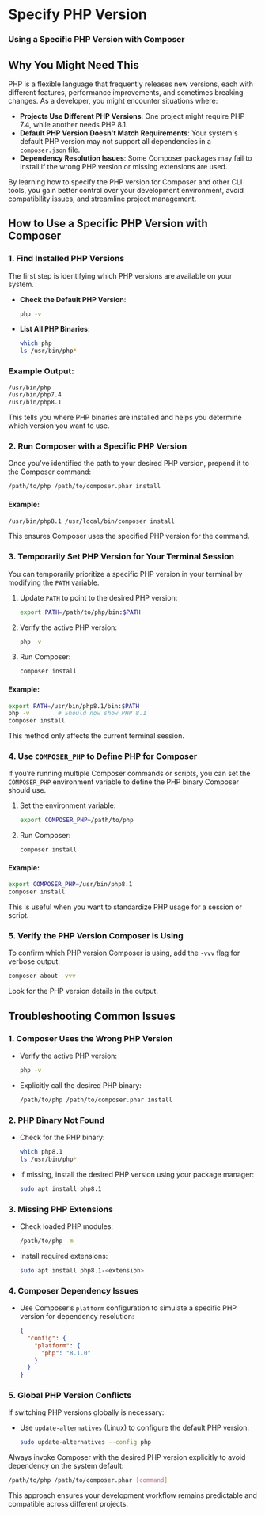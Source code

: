 # Specify PHP Version

### Using a Specific PHP Version with Composer

## **Why You Might Need This**
PHP is a flexible language that frequently releases new versions, each with different features, performance improvements, and sometimes breaking changes. As a developer, you might encounter situations where:

- **Projects Use Different PHP Versions**: One project might require PHP 7.4, while another needs PHP 8.1.
- **Default PHP Version Doesn't Match Requirements**: Your system's default PHP version may not support all dependencies in a `composer.json` file.
- **Dependency Resolution Issues**: Some Composer packages may fail to install if the wrong PHP version or missing extensions are used.

By learning how to specify the PHP version for Composer and other CLI tools, you gain better control over your development environment, avoid compatibility issues, and streamline project management.

## **How to Use a Specific PHP Version with Composer**

### **1. Find Installed PHP Versions**
The first step is identifying which PHP versions are available on your system.

- **Check the Default PHP Version**:
  ```bash
  php -v
  ```

- **List All PHP Binaries**:
  ```bash
  which php
  ls /usr/bin/php*
  ```

### Example Output:
```bash
/usr/bin/php
/usr/bin/php7.4
/usr/bin/php8.1
```

This tells you where PHP binaries are installed and helps you determine which version you want to use.


### **2. Run Composer with a Specific PHP Version**
Once you’ve identified the path to your desired PHP version, prepend it to the Composer command:

```bash
/path/to/php /path/to/composer.phar install
```

#### Example:
```bash
/usr/bin/php8.1 /usr/local/bin/composer install
```

This ensures Composer uses the specified PHP version for the command.


### **3. Temporarily Set PHP Version for Your Terminal Session**
You can temporarily prioritize a specific PHP version in your terminal by modifying the `PATH` variable.

1. Update `PATH` to point to the desired PHP version:
   ```bash
   export PATH=/path/to/php/bin:$PATH
   ```

2. Verify the active PHP version:
   ```bash
   php -v
   ```

3. Run Composer:
   ```bash
   composer install
   ```

#### Example:
```bash
export PATH=/usr/bin/php8.1/bin:$PATH
php -v        # Should now show PHP 8.1
composer install
```

This method only affects the current terminal session.


### **4. Use `COMPOSER_PHP` to Define PHP for Composer**
If you’re running multiple Composer commands or scripts, you can set the `COMPOSER_PHP` environment variable to define the PHP binary Composer should use.

1. Set the environment variable:
   ```bash
   export COMPOSER_PHP=/path/to/php
   ```

2. Run Composer:
   ```bash
   composer install
   ```

#### Example:
```bash
export COMPOSER_PHP=/usr/bin/php8.1
composer install
```

This is useful when you want to standardize PHP usage for a session or script.


### **5. Verify the PHP Version Composer is Using**
To confirm which PHP version Composer is using, add the `-vvv` flag for verbose output:

```bash
composer about -vvv
```

Look for the PHP version details in the output.

## **Troubleshooting Common Issues**

### 1. **Composer Uses the Wrong PHP Version**
- Verify the active PHP version:
  ```bash
  php -v
  ```
- Explicitly call the desired PHP binary:
  ```bash
  /path/to/php /path/to/composer.phar install
  ```

### 2. **PHP Binary Not Found**
- Check for the PHP binary:
  ```bash
  which php8.1
  ls /usr/bin/php*
  ```
- If missing, install the desired PHP version using your package manager:
  ```bash
  sudo apt install php8.1
  ```

### 3. **Missing PHP Extensions**
- Check loaded PHP modules:
  ```bash
  /path/to/php -m
  ```
- Install required extensions:
  ```bash
  sudo apt install php8.1-<extension>
  ```

### 4. **Composer Dependency Issues**
- Use Composer’s `platform` configuration to simulate a specific PHP version for dependency resolution:
  ```json
  {
    "config": {
      "platform": {
        "php": "8.1.0"
      }
    }
  }
  ```

### 5. **Global PHP Version Conflicts**
If switching PHP versions globally is necessary:
- Use `update-alternatives` (Linux) to configure the default PHP version:
  ```bash
  sudo update-alternatives --config php
  ```

Always invoke Composer with the desired PHP version explicitly to avoid dependency on the system default:

```bash
/path/to/php /path/to/composer.phar [command]
```

This approach ensures your development workflow remains predictable and compatible across different projects.
